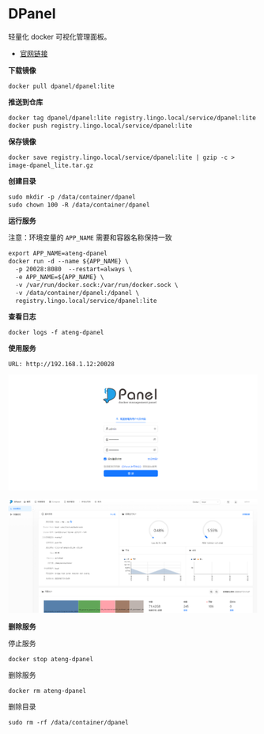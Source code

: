 # DPanel

轻量化 docker 可视化管理面板。

- [官网链接](https://github.com/donknap/dpanel)

**下载镜像**

```
docker pull dpanel/dpanel:lite
```

**推送到仓库**

```
docker tag dpanel/dpanel:lite registry.lingo.local/service/dpanel:lite
docker push registry.lingo.local/service/dpanel:lite
```

**保存镜像**

```
docker save registry.lingo.local/service/dpanel:lite | gzip -c > image-dpanel_lite.tar.gz
```

**创建目录**

```
sudo mkdir -p /data/container/dpanel
sudo chown 100 -R /data/container/dpanel
```

**运行服务**

注意：环境变量的 `APP_NAME` 需要和容器名称保持一致

```
export APP_NAME=ateng-dpanel
docker run -d --name ${APP_NAME} \
  -p 20028:8080  --restart=always \
  -e APP_NAME=${APP_NAME} \
  -v /var/run/docker.sock:/var/run/docker.sock \
  -v /data/container/dpanel:/dpanel \
  registry.lingo.local/service/dpanel:lite
```

**查看日志**

```
docker logs -f ateng-dpanel
```

**使用服务**

```
URL: http://192.168.1.12:20028
```

![image-20250507210821338](./assets/image-20250507210821338.png)

![image-20250507211240159](./assets/image-20250507211240159.png)

**删除服务**

停止服务

```
docker stop ateng-dpanel
```

删除服务

```
docker rm ateng-dpanel
```

删除目录

```
sudo rm -rf /data/container/dpanel
```

